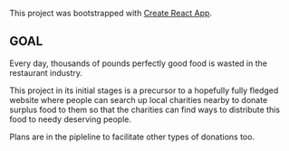 This project was bootstrapped with [Create React App](https://github.com/facebook/create-react-app).

## GOAL

Every day, thousands of pounds perfectly good food is wasted in the restaurant industry. 

This project in its initial stages is a precursor to a hopefully  fully fledged website where people can search up local charities nearby to donate surplus food to them so that the charities can find ways to distribute this food to needy deserving people.

Plans are in the pipleline to facilitate other types of donations too.



